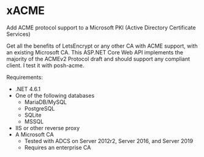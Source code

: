 # xACME
Add ACME protocol support to a Microsoft PKI (Active Directory Certificate Services)

Get all the benefits of LetsEncrypt or any other CA with ACME support, with an existing Microsoft CA. This ASP.NET Core Web API implements the majority of the ACMEv2 Protocol draft and should support any compliant client. I test it with posh-acme.

Requirements:

- .NET 4.6.1
- One of the following databases
  - MariaDB/MySQL
  - PostgreSQL
  - SQLite
  - MSSQL
- IIS or other reverse proxy
- A Microsoft CA
  - Tested with ADCS on Server 2012r2, Server 2016, and Server 2019
  - Requires an enterprise CA
